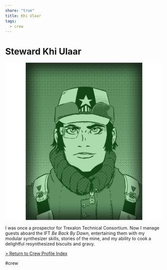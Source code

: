 ```yaml
---
share: "true"
title: Khi Ulaar
tags:
  - crew
---
```

  
# Steward Khi Ulaar  
![500x500](../Attachments/KhiUlaar.png)  
  
I was once a prospector for Trexalon Technical Consortium. Now I manage guests aboard the IFT *Be Back By Dawn*, entertaining them with my modular synthesizer skills, stories of the mine, and my ability to cook a delightful resynthesized biscuits and gravy.  
  
[> Return to Crew Profile Index](./index.md)  
  
#crew